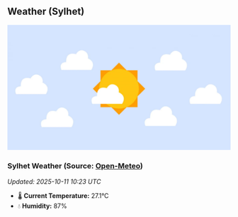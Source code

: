 ## Weather (Sylhet)
![](/weather.webp)
<!-- WEATHER-START -->
### Sylhet Weather (Source: [Open-Meteo](https://open-meteo.com))
_Updated: 2025-10-11 10:23 UTC_
* 🌡️ **Current Temperature:** 27.1°C
* 💧 **Humidity:** 87%
<!-- WEATHER-END -->































































































































